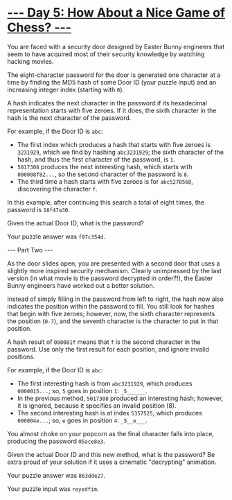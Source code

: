 # [--- Day 5: How About a Nice Game of Chess? ---](http://adventofcode.com/2016/day/5)

You are faced with a security door designed by Easter Bunny engineers that seem to have acquired most of their security knowledge by watching hacking movies.

The eight-character password for the door is generated one character at a time by finding the MD5 hash of some Door ID (your puzzle input) and an increasing integer index (starting with ``0``).

A hash indicates the next character in the password if its hexadecimal representation starts with five zeroes. If it does, the sixth character in the hash is the next character of the password.

For example, if the Door ID is ``abc``:

 - The first index which produces a hash that starts with five zeroes is ``3231929``, which we find by hashing ``abc3231929``; the sixth character of the hash, and thus the first character of the password, is ``1``.
 - ``5017308`` produces the next interesting hash, which starts with ``000008f82...``, so the second character of the password is ``8``.
 - The third time a hash starts with five zeroes is for ``abc5278568``, discovering the character ``f``.  
 
In this example, after continuing this search a total of eight times, the password is ``18f47a30``.

Given the actual Door ID, what is the password?

Your puzzle answer was ``f97c354d``.

--- Part Two ---

As the door slides open, you are presented with a second door that uses a slightly more inspired security mechanism. Clearly unimpressed by the last version (in what movie is the password decrypted in order?!), the Easter Bunny engineers have worked out a better solution.

Instead of simply filling in the password from left to right, the hash now also indicates the position within the password to fill. You still look for hashes that begin with five zeroes; however, now, the sixth character represents the position (``0-7``), and the seventh character is the character to put in that position.

A hash result of ``000001f`` means that ``f`` is the second character in the password. Use only the first result for each position, and ignore invalid positions.

For example, if the Door ID is ``abc``:

 - The first interesting hash is from ``abc3231929``, which produces ``0000015...``; so, ``5`` goes in position ``1``: ``_5______``.
 - In the previous method, ``5017308`` produced an interesting hash; however, it is ignored, because it specifies an invalid position (8).
 - The second interesting hash is at index ``5357525``, which produces ``000004e...``; so, ``e`` goes in position ``4``: ``_5__e___``.  

You almost choke on your popcorn as the final character falls into place, producing the password ``05ace8e3``.

Given the actual Door ID and this new method, what is the password? Be extra proud of your solution if it uses a cinematic "decrypting" animation.

Your puzzle answer was ``863dde27``.

Your puzzle input was ``reyedfim``.
